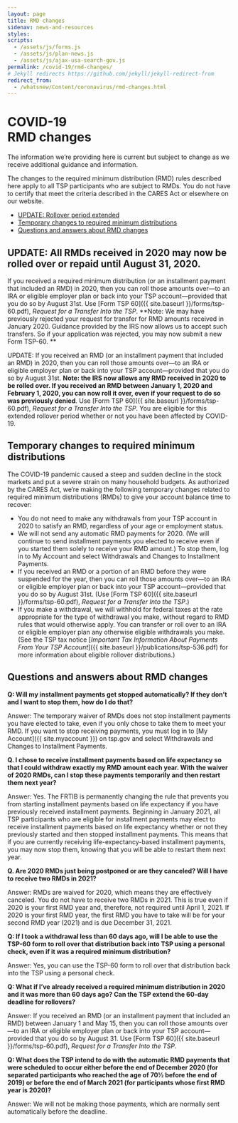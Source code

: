 ```yaml
---
layout: page
title: RMD changes
sidenav: news-and-resources
styles:
scripts:
  - /assets/js/forms.js
  - /assets/js/plan-news.js
  - /assets/js/ajax-usa-search-gov.js
permalink: /covid-19/rmd-changes/
# Jekyll redirects https://github.com/jekyll/jekyll-redirect-from
redirect_from:
  - /whatsnew/Content/coronavirus/rmd-changes.html
---
```


<h1><div class="nav-header">COVID-19</div>RMD changes</h1>

The information we’re providing here is current but subject to change as we receive additional guidance and information.

The changes to the required minimum distribution (RMD) rules described here apply to all TSP participants who are subject to RMDs. You do not have to certify that meet the criteria described in the CARES Act or elsewhere on our website.

- [UPDATE: Rollover period extended](#update-all-rmds-received-in-2020-may-now-be-rolled-over-or-repaid-until-august-31-2020)
- [Temporary changes to required minimum distributions](#temporary-changes-to-required-minimum-distributions)
- [Questions and answers about RMD changes](#questions-and-answers-about-rmd-changes)

## UPDATE: All RMDs received in 2020 may now be rolled over or repaid until August 31, 2020.
If you received a required minimum distribution (or an installment payment that included an RMD) in 2020, then you can roll those amounts over—to an IRA or eligible employer plan or back into your TSP account—provided that you do so by August 31st. Use [Form TSP 60]({{ site.baseurl }}/forms/tsp-60.pdf), _Request for a Transfer Into the TSP_. **Note: We may have previously rejected your request for transfer for RMD amounts received in January 2020. Guidance provided by the IRS now allows us to accept such transfers. So if your application was rejected, you may now submit a new Form TSP-60. **

UPDATE: If you received an RMD (or an installment payment that included an RMD) in 2020, then you can roll those amounts over—to an IRA or eligible employer plan or back into your TSP account—provided that you do so by August 31st. **Note: the IRS now allows any RMD received in 2020 to be rolled over. If you received an RMD between January 1, 2020 and February 1, 2020, you can now roll it over, even if your request to do so was previously denied**. Use [Form TSP 60]({{ site.baseurl }}/forms/tsp-60.pdf), _Request for a Transfer Into the TSP_. You are eligible for this extended rollover period whether or not you have been affected by COVID-19.

## Temporary changes to required minimum distributions
The COVID-19 pandemic caused a steep and sudden decline in the stock markets and put a severe strain on many household budgets. As authorized by the CARES Act, we’re making the following temporary changes related to required minimum distributions (RMDs) to give your account balance time to recover:

- You do not need to make any withdrawals from your TSP account in 2020 to satisfy an RMD, regardless of your age or employment status.
- We will not send any automatic RMD payments for 2020. (We will continue to send installment payments you elected to receive even if you started them solely to receive your RMD amount.) To stop them, log in to My Account and select Withdrawals and Changes to Installment Payments.
- If you received an RMD or a portion of an RMD before they were suspended for the year, then you can roll those amounts over—to an IRA or eligible employer plan or back into your TSP account—provided that you do so by August 31st. (Use [Form TSP 60]({{ site.baseurl }}/forms/tsp-60.pdf), _Request for a Transfer Into the TSP_.)
- If you make a withdrawal, we will withhold for federal taxes at the rate appropriate for the type of withdrawal you make, without regard to RMD rules that would otherwise apply. You can transfer or roll over to an IRA or eligible employer plan any otherwise eligible withdrawals you make. (See the TSP tax notice [_Important Tax Information About Payments From Your TSP Account_]({{ site.baseurl }}/publications/tsp-536.pdf) for more information about eligible rollover distributions.)

## Questions and answers about RMD changes
**Q: Will my installment payments get stopped automatically? If they don’t and I want to stop them, how do I do that?**

Answer: The temporary waiver of RMDs does not stop installment payments you have elected to take, even if you only chose to take them to meet your RMD. If you want to stop receiving payments, you must log in to [My Account]({{ site.myaccount }}) on tsp.gov and select Withdrawals and Changes to Installment Payments.

**Q. I chose to receive installment payments based on life expectancy so that I could withdraw exactly my RMD amount each year. With the waiver of 2020 RMDs, can I stop these payments temporarily and then restart them next year?**

Answer: Yes. The FRTIB is permanently changing the rule that prevents you from starting installment payments based on life expectancy if you have previously received installment payments. Beginning in January 2021, all TSP participants who are eligible for installment payments may elect to receive installment payments based on life expectancy whether or not they previously started and then stopped installment payments. This means that if you are currently receiving life-expectancy-based installment payments, you may now stop them, knowing that you will be able to restart them next year.

**Q. Are 2020 RMDs just being postponed or are they canceled? Will I have to receive two RMDs in 2021?**

Answer: RMDs are waived for 2020, which means they are effectively canceled. You do not have to receive two RMDs in 2021. This is true even if 2020 is your first RMD year and, therefore, not required until April 1, 2021. If 2020 is your first RMD year, the first RMD you have to take will be for your second RMD year (2021) and is due December 31, 2021.

**Q: If I took a withdrawal less than 60 days ago, will I be able to use the TSP-60 form to roll over that distribution back into TSP using a personal check, even if it was a required minimum distribution?**

Answer: Yes, you can use the TSP-60 form to roll over that distribution back into the TSP using a personal check.

**Q: What if I’ve already received a required minimum distribution in 2020 and it was more than 60 days ago? Can the TSP extend the 60-day deadline for rollovers?**

Answer: If you received an RMD (or an installment payment that included an RMD) between January 1 and May 15, then you can roll those amounts over—to an IRA or eligible employer plan or back into your TSP account—provided that you do so by August 31. Use [Form TSP 60]({{ site.baseurl }}/forms/tsp-60.pdf), _Request for a Transfer Into the TSP_.

**Q: What does the TSP intend to do with the automatic RMD payments that were scheduled to occur either before the end of December 2020 (for separated participants who reached the age of 70½ before the end of 2019) or before the end of March 2021 (for participants whose first RMD year is 2020)?**

Answer: We will not be making those payments, which are normally sent automatically before the deadline.
